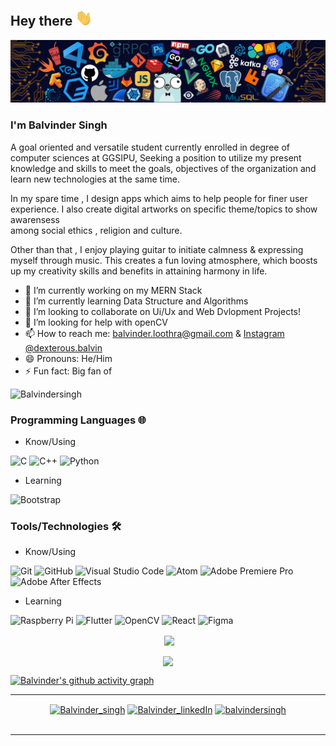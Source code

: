 ## Hey there <img src="https://github.com/Binal02Singh/Binal02Singh/blob/main/Hi.gif" width="27px">
<!--------- HEAD SECTION------------------>
<img src="https://github.com/Binal02Singh/Binal02Singh/blob/main/github-banner.png">

<!--------- HEAD SECTION END-------------->
### I'm Balvinder Singh

   A goal oriented and versatile student currently enrolled in degree of computer sciences at GGSIPU, Seeking a position to utilize my present knowledge and skills 
   to meet the goals, objectives of the organization and learn new technologies at the same time.
   
   In my spare time , I design apps which aims to help people for finer user experience. I also create digital artworks on specific theme/topics to show awarensess  
   among social ethics , religion and culture.

   Other than that , I enjoy playing guitar to initiate calmness & expressing myself through music. This creates a fun loving atmosphere, which boosts up my 
   creativity skills and benefits in attaining harmony in life.

- 🔭 I’m currently working on my MERN Stack 
- 🌱 I’m currently learning Data Structure and Algorithms
- 👯 I’m looking to collaborate on Ui/Ux and Web Dvlopment Projects!
- 🤔 I’m looking for help with openCV
- 📫 How to reach me: [balvinder.loothra@gmail.com](mailto:balvinder.loothra@gmail.com) & [Instagram @dexterous.balvin](https://www.instagram.com/dexterous.balvin/)
- 😄 Pronouns: He/Him
- ⚡ Fun fact: Big fan of   <img src="./images/shiba.png" width="17px" height="17px">
<p align="left"> <img src="https://komarev.com/ghpvc/?username=dexterousb&label=Profile%20views&color=0e75b6&style=flat-square" alt="Balvindersingh" /> </p>

### Programming Languages 🌐

- Know/Using

![C](https://img.shields.io/badge/c-%2300599C.svg?style=for-the-badge&logo=c&logoColor=white) 
![C++](https://img.shields.io/badge/c++-%2300599C.svg?style=for-the-badge&logo=c%2B%2B&logoColor=white) 
![Python](https://img.shields.io/badge/python-3670A0?style=for-the-badge&logo=python&logoColor=ffdd54) 

- Learning 

![Bootstrap](https://img.shields.io/badge/bootstrap-%23563D7C.svg?style=for-the-badge&logo=bootstrap&logoColor=white)


### Tools/Technologies 🛠️

- Know/Using

![Git](https://img.shields.io/badge/git-%23F05033.svg?style=for-the-badge&logo=git&logoColor=white) 
![GitHub](https://img.shields.io/badge/github-%23121011.svg?style=for-the-badge&logo=github&logoColor=white)
![Visual Studio Code](https://img.shields.io/badge/VSCode-0078d7.svg?style=for-the-badge&logo=visual-studio-code&logoColor=white)
![Atom](https://img.shields.io/badge/Atom-%2366595C.svg?style=for-the-badge&logo=atom&logoColor=white)
![Adobe Premiere Pro](https://img.shields.io/badge/Adobe%20Premiere%20Pro-9999FF.svg?style=for-the-badge&logo=Adobe%20Premiere%20Pro&logoColor=white)
![Adobe After Effects](https://img.shields.io/badge/Adobe%20After%20Effects-9999FF.svg?style=for-the-badge&logo=Adobe%20After%20Effects&logoColor=white)


- Learning

![Raspberry Pi](https://img.shields.io/badge/-RaspberryPi-C51A4A?style=for-the-badge&logo=Raspberry-Pi)
![Flutter](https://img.shields.io/badge/Flutter-%2302569B.svg?style=for-the-badge&logo=Flutter&logoColor=white)
![OpenCV](https://img.shields.io/badge/opencv-%23white.svg?style=for-the-badge&logo=opencv&logoColor=white)
![React](https://img.shields.io/badge/react-%2320232a.svg?style=for-the-badge&logo=react&logoColor=%2361DAFB)
![Figma](https://img.shields.io/badge/figma-%23F24E1E.svg?style=for-the-badge&logo=figma&logoColor=white)


<!-- ----------- GITHUB STATS SECTION ------------ -->


<p align ="center">&nbsp;<img align="center" src="https://github-readme-stats.vercel.app/api?username=dexterousb&show_icons=true&count_private=true&theme=react" />

<p align="center"><img align="center" src="http://github-readme-streak-stats.herokuapp.com?user=dexterousb&theme=react" />

[![Balvinder's github activity graph](https://activity-graph.herokuapp.com/graph?username=dexterousb&bg_color=000000&color=1fdbd8&line=ff5c5c&point=1adbce&area=true&hide_border=true)](https://github.com/dexterousb/github-readme-activity-graph)

<hr>

<!-- ----------- CONNECT WITH ME SECTION ------------ -->

<p align="center">
<a href="https://twitter.com/BSloothra" target="blank"><img align="center" src="https://cdn.jsdelivr.net/npm/simple-icons@3.0.1/icons/twitter.svg" alt="Balvinder_singh" height="30" width="40" /></a>
<a href="https://www.linkedin.com/in/bsloothra/" target="blank"><img align="center" src="https://cdn.jsdelivr.net/npm/simple-icons@3.0.1/icons/linkedin.svg" alt="Balvinder_linkedIn" height="30" width="40" /></a>
<a href="https://www.instagram.com/dexterous.balvin/" target="blank"><img align="center" src="https://cdn.jsdelivr.net/npm/simple-icons@3.0.1/icons/instagram.svg" alt="balvindersingh" height="30" width="40" /></a>
<br>
<br>

</p>

<hr>

<!-- ----------- CONNECT WITH ME SECTION END ------------ -->
